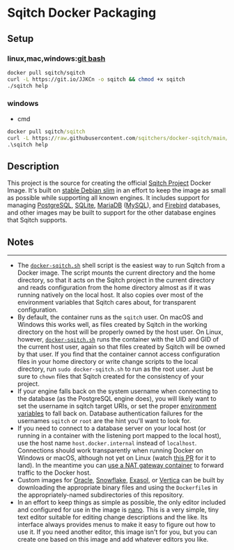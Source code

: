 Sqitch Docker Packaging
=======================

## Setup

### linux,mac,windows:[git bash](https://gitforwindows.org/)

```sh
docker pull sqitch/sqitch
curl -L https://git.io/JJKCn -o sqitch && chmod +x sqitch
./sqitch help
```

### windows

* cmd
```bat
docker pull sqitch/sqitch
curl -L https://raw.githubusercontent.com/sqitchers/docker-sqitch/main/docker-sqitch.bat -o sqitch
.\sqitch help
```

## Description

This project is the source for creating the official [Sqitch Project] Docker
Image. It's built on [stable Debian slim] in an effort to keep the image as
small as possible while supporting all known engines. It includes support for
managing [PostgreSQL], [SQLite], [MariaDB] ([MySQL]), and [Firebird] databases,
and other images may be built to support for the other database engines that
Sqitch supports.

## Notes
-----

*   The [`docker-sqitch.sh`] shell script is the easiest way to run Sqitch from
    a Docker image. The script mounts the current directory and the home
    directory, so that it acts on the Sqitch project in the current directory
    and reads configuration from the home directory almost as if it was running
    natively on the local host. It also copies over most of the environment
    variables that Sqitch cares about, for transparent configuration.
*   By default, the container runs as the `sqitch` user. On macOS and Windows
    this works well, as files created by Sqitch in the working directory on the
    host will be properly owned by the host user. On Linux, however,
    [`docker-sqitch.sh`] runs the container with the UID and GID of the current
    host user, again so that files created by Sqitch will be owned by that user.
    If you find that the container cannot access configuration files in your
    home directory or write change scripts to the local directory, run
    `sudo docker-sqitch.sh` to run as the root user. Just be sure to `chown`
    files that Sqitch created for the consistency of your project.
*   If your engine falls back on the system username when connecting to the
    database (as the PostgreSQL engine does), you will likely want to set the
    username in sqitch target URIs, or set the proper [environment variables] to
    fall back on. Database authentication failures for the usernames `sqitch` or
    `root` are the hint you'll want to look for.
*   If you need to connect to a database server on your local host (or running
    in a container with the listening port mapped to the local host), use the
    host name `host.docker.internal` instead of `localhost`. Connections should
    work transparently when running Docker on Windows or macOS, although not yet
    on Linux (watch [this PR](https://github.com/docker/libnetwork/pull/2348)
    for it to land). In the meantime you can [use a NAT gateway
    container](https://github.com/qoomon/docker-host) to forward traffic to the
    Docker host.
*   Custom images for [Oracle], [Snowflake], [Exasol], or [Vertica] can be built
    by downloading the appropriate binary files and using the `Dockerfile`s in
    the appropriately-named subdirectories of this repository.
*   In an effort to keep things as simple as possible, the only editor included
    and configured for use in the image is [nano]. This is a very simple, tiny
    text editor suitable for editing change descriptions and the like. Its
    interface always provides menus to make it easy to figure out how to use it.
    If you need another editor, this image isn't for you, but you can create
    one based on this image and add whatever editors you like.

  [Sqitch Project]: https://sqitch.org
  [stable Debian slim]: https://docs.docker.com/samples/library/debian/#debiansuite-slim
  [PostgreSQL]: https://postgresql.org
  [SQLite]: https://sqlite.org/
  [MariaDB]: https://mariadb.com/
  [MySQL]: https://mysql.com/
  [Firebird]: https://www.firebirdsql.org
  [`docker-sqitch.sh`]: https://git.io/JJKCn
  [environment variables]: http://metacpan.org/pod/sqitch-environment
  [Oracle]: https://www.oracle.com/database/
  [Snowflake]:https://www.snowflake.com
  [Exasol]:https://www.exasol.com/
  [Vertica]: https://www.vertica.com
  [nano]: https://www.nano-editor.org/
